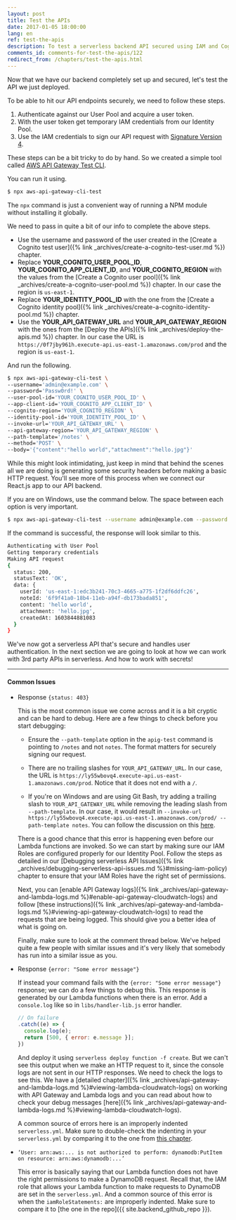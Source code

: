 ```yaml
---
layout: post
title: Test the APIs
date: 2017-01-05 18:00:00
lang: en
ref: test-the-apis
description: To test a serverless backend API secured using IAM and Cognito User Pool you need to follow a few steps. First, generate a user token by authenticating with the User Pool. Then use the user token to get a set of temporary IAM credentials using the Identity Pool. Finally, sign the API request using the IAM credentials using Signature Version 4 and make the request. To simplify this process we are going to use the “aws-api-gateway-cli-test” tool.
comments_id: comments-for-test-the-apis/122
redirect_from: /chapters/test-the-apis.html
---
```


Now that we have our backend completely set up and secured, let's test the API we just deployed.

To be able to hit our API endpoints securely, we need to follow these steps.

1. Authenticate against our User Pool and acquire a user token.
2. With the user token get temporary IAM credentials from our Identity Pool.
3. Use the IAM credentials to sign our API request with [Signature Version 4](http://docs.aws.amazon.com/general/latest/gr/signature-version-4.html).

These steps can be a bit tricky to do by hand. So we created a simple tool called [AWS API Gateway Test CLI](https://github.com/AnomalyInnovations/aws-api-gateway-cli-test).

You can run it using.

```bash
$ npx aws-api-gateway-cli-test
```

The `npx` command is just a convenient way of running a NPM module without installing it globally.

We need to pass in quite a bit of our info to complete the above steps.

- Use the username and password of the user created in the [Create a Cognito test user]({% link _archives/create-a-cognito-test-user.md %}) chapter.
- Replace **YOUR_COGNITO_USER_POOL_ID**, **YOUR_COGNITO_APP_CLIENT_ID**, and **YOUR_COGNITO_REGION** with the values from the [Create a Cognito user pool]({% link _archives/create-a-cognito-user-pool.md %}) chapter. In our case the region is `us-east-1`.
- Replace **YOUR_IDENTITY_POOL_ID** with the one from the [Create a Cognito identity pool]({% link _archives/create-a-cognito-identity-pool.md %}) chapter.
- Use the **YOUR_API_GATEWAY_URL** and **YOUR_API_GATEWAY_REGION** with the ones from the [Deploy the APIs]({% link _archives/deploy-the-apis.md %}) chapter. In our case the URL is `https://0f7jby961h.execute-api.us-east-1.amazonaws.com/prod` and the region is `us-east-1`.

And run the following.

```bash
$ npx aws-api-gateway-cli-test \
--username='admin@example.com' \
--password='Passw0rd!' \
--user-pool-id='YOUR_COGNITO_USER_POOL_ID' \
--app-client-id='YOUR_COGNITO_APP_CLIENT_ID' \
--cognito-region='YOUR_COGNITO_REGION' \
--identity-pool-id='YOUR_IDENTITY_POOL_ID' \
--invoke-url='YOUR_API_GATEWAY_URL' \
--api-gateway-region='YOUR_API_GATEWAY_REGION' \
--path-template='/notes' \
--method='POST' \
--body='{"content":"hello world","attachment":"hello.jpg"}'
```

While this might look intimidating, just keep in mind that behind the scenes all we are doing is generating some security headers before making a basic HTTP request. You'll see more of this process when we connect our React.js app to our API backend.

If you are on Windows, use the command below. The space between each option is very important.

```bash
$ npx aws-api-gateway-cli-test --username admin@example.com --password Passw0rd! --user-pool-id YOUR_COGNITO_USER_POOL_ID --app-client-id YOUR_COGNITO_APP_CLIENT_ID --cognito-region YOUR_COGNITO_REGION --identity-pool-id YOUR_IDENTITY_POOL_ID --invoke-url YOUR_API_GATEWAY_URL --api-gateway-region YOUR_API_GATEWAY_REGION --path-template /notes --method POST --body "{\"content\":\"hello world\",\"attachment\":\"hello.jpg\"}"
```

If the command is successful, the response will look similar to this.

```bash
Authenticating with User Pool
Getting temporary credentials
Making API request
{
  status: 200,
  statusText: 'OK',
  data: {
    userId: 'us-east-1:edc3b241-70c3-4665-a775-1f2df6ddfc26',
    noteId: '6f9f41a0-18b4-11eb-a94f-db173bada851',
    content: 'hello world',
    attachment: 'hello.jpg',
    createdAt: 1603844881083
  }
}
```

We've now got a serverless API that's secure and handles user authentication. In the next section we are going to look at how we can work with 3rd party APIs in serverless. And how to work with secrets!

---

#### Common Issues

- Response `{status: 403}`

  This is the most common issue we come across and it is a bit cryptic and can be hard to debug. Here are a few things to check before you start debugging:

  - Ensure the `--path-template` option in the `apig-test` command is pointing to `/notes` and not `notes`. The format matters for securely signing our request.

  - There are no trailing slashes for `YOUR_API_GATEWAY_URL`. In our case, the URL is `https://ly55wbovq4.execute-api.us-east-1.amazonaws.com/prod`. Notice that it does not end with a `/`.

  - If you're on Windows and are using Git Bash, try adding a trailing slash to `YOUR_API_GATEWAY_URL` while removing the leading slash from `--path-template`. In our case, it would result in `--invoke-url https://ly55wbovq4.execute-api.us-east-1.amazonaws.com/prod/ --path-template notes`. You can follow the discussion on this [here](https://github.com/AnomalyInnovations/serverless-stack-com/issues/112#issuecomment-345996566).

  There is a good chance that this error is happening even before our Lambda functions are invoked. So we can start by making sure our IAM Roles are configured properly for our Identity Pool. Follow the steps as detailed in our [Debugging serverless API Issues]({% link _archives/debugging-serverless-api-issues.md %}#missing-iam-policy) chapter to ensure that your IAM Roles have the right set of permissions.

  Next, you can [enable API Gateway logs]({% link _archives/api-gateway-and-lambda-logs.md %}#enable-api-gateway-cloudwatch-logs) and follow [these instructions]({% link _archives/api-gateway-and-lambda-logs.md %}#viewing-api-gateway-cloudwatch-logs) to read the requests that are being logged. This should give you a better idea of what is going on.

  Finally, make sure to look at the comment thread below. We've helped quite a few people with similar issues and it's very likely that somebody has run into a similar issue as you.

- Response `{error: "Some error message"}`

  If instead your command fails with the `{error: "Some error message"}` response; we can do a few things to debug this. This response is generated by our Lambda functions when there is an error. Add a `console.log` like so in `libs/handler-lib.js` error handler.

  ```js
  // On failure
  .catch((e) => {
    console.log(e);
    return [500, { error: e.message }];
  })
  ```

  And deploy it using `serverless deploy function -f create`. But we can't see this output when we make an HTTP request to it, since the console logs are not sent in our HTTP responses. We need to check the logs to see this. We have a [detailed chapter]({% link _archives/api-gateway-and-lambda-logs.md %}#viewing-lambda-cloudwatch-logs) on working with API Gateway and Lambda logs and you can read about how to check your debug messages [here]({% link _archives/api-gateway-and-lambda-logs.md %}#viewing-lambda-cloudwatch-logs).

  A common source of errors here is an improperly indented `serverless.yml`. Make sure to double-check the indenting in your `serverless.yml` by comparing it to the one from [this chapter](https://github.com/AnomalyInnovations/serverless-stack-demo-api/blob/master/serverless.yml).

- `‘User: arn:aws:... is not authorized to perform: dynamodb:PutItem on resource: arn:aws:dynamodb:...’`

  This error is basically saying that our Lambda function does not have the right permissions to make a DynamoDB request. Recall that, the IAM role that allows your Lambda function to make requests to DynamoDB are set in the `serverless.yml`. And a common source of this error is when the `iamRoleStatements:` are improperly indented. Make sure to compare it to [the one in the repo]({{ site.backend_github_repo }}).
